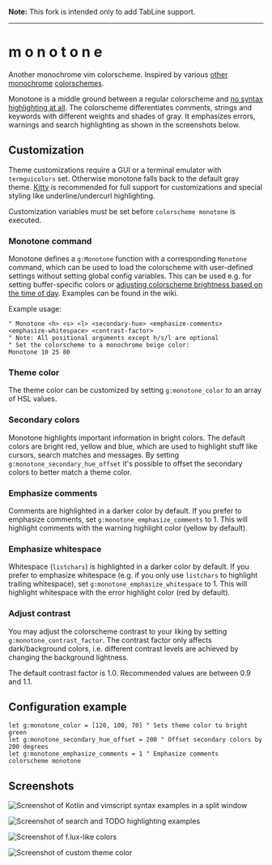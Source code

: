 **Note:** This fork is intended only to add TabLine support.

---

# m o n o t o n e

Another monochrome vim colorscheme. Inspired by various
[other](https://github.com/ewilazarus/preto)
[monochrome](https://github.com/pbrisbin/vim-colors-off)
[colorschemes](https://github.com/fxn/vim-monochrome).

Monotone is a middle ground between a regular colorscheme and [no syntax
highlighting at all](https://www.kyleisom.net/blog/2012/10/17/syntax-off/). The
colorscheme differentiates comments, strings and keywords with different
weights and shades of gray. It emphasizes errors, warnings and search
highlighting as shown in the screenshots below.

## Customization

Theme customizations require a GUI or a terminal emulator with `termguicolors`
set. Otherwise monotone falls back to the default gray theme.
[Kitty](https://github.com/kovidgoyal/kitty) is recommended for full support
for customizations and special styling like underline/undercurl highlighting.

Customization variables must be set before `colorscheme monotone` is executed.

### Monotone command

Monotone defines a `g:Monotone` function with a corresponding `Monotone`
command, which can be used to load the colorscheme with user-defined settings
without setting global config variables. This can be used e.g. for setting
buffer-specific colors or [adjusting colorscheme brightness based on the time
of day](https://github.com/Lokaltog/vim-monotone/wiki/F.lux-like-color-changes).
Examples can be found in the wiki.

Example usage:

```
" Monotone <h> <s> <l> <secondary-hue> <emphasize-comments> <emphasize-whitespace> <contrast-factor>
" Note: All positional arguments except h/s/l are optional
" Set the colorscheme to a monochrome beige color:
Monotone 10 25 80
```

### Theme color

The theme color can be customized by setting `g:monotone_color` to an array of
HSL values.

### Secondary colors

Monotone highlights important information in bright colors. The default colors
are bright red, yellow and blue, which are used to highlight stuff like
cursors, search matches and messages. By setting
`g:monotone_secondary_hue_offset` it's possible to offset the secondary colors
to better match a theme color.

### Emphasize comments

Comments are highlighted in a darker color by default. If you prefer to
emphasize comments, set `g:monotone_emphasize_comments` to 1. This will
highlight comments with the warning highlight color (yellow by default).

### Emphasize whitespace

Whitespace (`listchars`) is highlighted in a darker color by default. If you
prefer to emphasize whitespace (e.g. if you only use `listchars` to highlight
trailing whitespace), set `g:monotone_emphasize_whitespace` to 1. This will
highlight whitespace with the error highlight color (red by default).

### Adjust contrast

You may adjust the colorscheme contrast to your liking by setting
`g:monotone_contrast_factor`. The contrast factor only affects dark/background
colors, i.e. different contrast levels are achieved by changing the background
lightness.

The default contrast factor is 1.0. Recommended values are between 0.9 and 1.1.

## Configuration example

```
let g:monotone_color = [120, 100, 70] " Sets theme color to bright green
let g:monotone_secondary_hue_offset = 200 " Offset secondary colors by 200 degrees
let g:monotone_emphasize_comments = 1 " Emphasize comments
colorscheme monotone
```

## Screenshots

![Screenshot of Kotlin and vimscript syntax examples in a split window](screenshots/1.png)

![Screenshot of search and TODO highlighting examples](screenshots/2.png)

![Screenshot of f.lux-like colors](screenshots/flux.png)

![Screenshot of custom theme color](screenshots/3.png)
